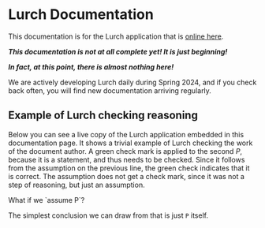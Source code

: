 
# Lurch Documentation

This documentation is for the Lurch application that is
[online here](http://lurchmath.github.io/lurchmath).

***This documentation is not at all complete yet!  It is just beginning!***

***In fact, at this point, there is almost nothing here!***

We are actively developing Lurch daily during Spring 2024,
and if you check back often, you will find new documentation arriving regularly.

## Example of Lurch checking reasoning

Below you can see a live copy of the Lurch application embedded in this
documentation page.  It shows a trivial example of Lurch checking the work of
the document author.  A green check mark is applied to the second *P*, because
it is a statement, and thus needs to be checked.  Since it follows from the
assumption on the previous line, the green check indicates that it is correct.
The assumption does not get a check mark, since it was not a step of reasoning,
but just an assumption.

<div class='lurch-embed' format='markdown' width='100%' height='400px'
     appURL='https://lurchmath.github.io/lurchmath/index.html'
     validate='true'>
What if we `assume P`?

The simplest conclusion we can draw from that is just `P` itself.
</div>
